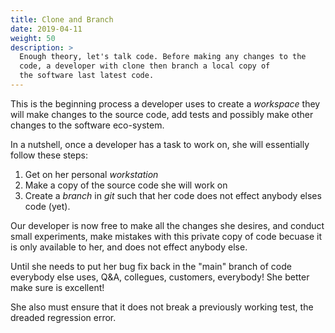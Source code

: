 ```yaml
---
title: Clone and Branch
date: 2019-04-11
weight: 50
description: >
  Enough theory, let's talk code. Before making any changes to the
  code, a developer with clone then branch a local copy of
  the software last latest code.
---
```


This is the beginning process a developer uses to create a _workspace_
they will make changes to the source code, add tests and possibly make
other changes to the software eco-system.

In a nutshell, once a developer has a task to work on, she will
essentially follow these steps:

1. Get on her personal _workstation_
2. Make a copy of the source code she will work on
3. Create a _branch_ in _git_ such that her code does not effect
anybody elses code (yet).

Our developer is now free to make all the changes she desires, and
conduct small experiments, make mistakes with this private copy of
code becuase it is only available to her, and does not effect anybody
else. 

Until she needs to put her bug fix back in the "main" branch of code
everybody else uses, Q&A, collegues, customers, everybody! She better
make sure is excellent!

She also must ensure that it does not break a previously working test,
the dreaded regression error.
